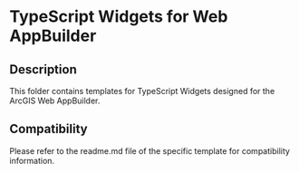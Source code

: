 # TypeScript Widgets for Web AppBuilder

## Description
This folder contains templates for TypeScript Widgets designed for the ArcGIS Web AppBuilder.

## Compatibility
Please refer to the readme.md file of the specific template for compatibility information.
